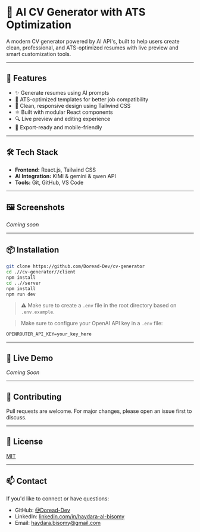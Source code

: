 # 🧠 AI CV Generator with ATS Optimization

A modern CV generator powered by AI API's, built to help users create clean, professional, and ATS-optimized resumes with live preview and smart customization tools.

---

## 🚀 Features

- ✨ Generate resumes using AI prompts
- 📄 ATS-optimized templates for better job compatibility
- 🎨 Clean, responsive design using Tailwind CSS
- ⚛️ Built with modular React components
- 🔍 Live preview and editing experience
- 💾 Export-ready and mobile-friendly

---

## 🛠️ Tech Stack

- **Frontend:** React.js, Tailwind CSS
- **AI Integration:** KIMI & gemini & qwen API
- **Tools:** Git, GitHub, VS Code

---

## 🖼️ Screenshots

_Coming soon_

---

## 📦 Installation

```bash
git clone https://github.com/Doread-Dev/cv-generator
cd .//cv-generator//client
npm install
cd ..//server
npm install
npm run dev
```
> ⚠️ Make sure to create a `.env` file in the root directory based on `.env.example`.

> Make sure to configure your OpenAI API key in a `.env` file:
```
OPENROUTER_API_KEY=your_key_here
```

---

## 📌 Live Demo

_Coming Soon_

---

## 🤝 Contributing

Pull requests are welcome. For major changes, please open an issue first to discuss.

---

## 📄 License

[MIT](./LICENSE)

---

## 📫 Contact

If you'd like to connect or have questions:

- GitHub: [@Doread-Dev](https://github.com/Doread-Dev)
- LinkedIn: [linkedin.com/in/haydara-al-bisomy](https://www.linkedin.com/in/haydara-al-bisomy/)
- Email: haydara.bisomy@gmail.com
